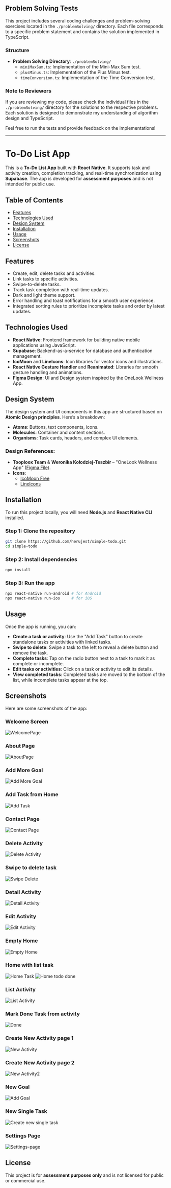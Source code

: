 ## Problem Solving Tests

This project includes several coding challenges and problem-solving exercises located in the `./problemSolving/` directory. Each file corresponds to a specific problem statement and contains the solution implemented in TypeScript.

### Structure

- **Problem Solving Directory**: `./problemSolving/`
  - `miniMaxSum.ts`: Implementation of the Mini-Max Sum test.
  - `plusMinus.ts`: Implementation of the Plus Minus test.
  - `timeConversion.ts`: Implementation of the Time Conversion test.

### Note to Reviewers

If you are reviewing my code, please check the individual files in the `./problemSolving/` directory for the solutions to the respective problems. Each solution is designed to demonstrate my understanding of algorithm design and TypeScript.

Feel free to run the tests and provide feedback on the implementations!

---

# To-Do List App

This is a **To-Do List App** built with **React Native**. It supports task and activity creation, completion tracking, and real-time synchronization using **Supabase**. The app is developed for **assessment purposes** and is not intended for public use.

## Table of Contents

- [Features](#features)
- [Technologies Used](#technologies-used)
- [Design System](#design-system)
- [Installation](#installation)
- [Usage](#usage)
- [Screenshots](#screenshots)
- [License](#license)

## Features

- Create, edit, delete tasks and activities.
- Link tasks to specific activities.
- Swipe-to-delete tasks.
- Track task completion with real-time updates.
- Dark and light theme support.
- Error handling and toast notifications for a smooth user experience.
- Integrated sorting rules to prioritize incomplete tasks and order by latest updates.

## Technologies Used

- **React Native**: Frontend framework for building native mobile applications using JavaScript.
- **Supabase**: Backend-as-a-service for database and authentication management.
- **IcoMoon** and **LineIcons**: Icon libraries for vector icons and illustrations.
- **React Native Gesture Handler** and **Reanimated**: Libraries for smooth gesture handling and animations.
- **Figma Design**: UI and Design system inspired by the OneLook Wellness App.

## Design System

The design system and UI components in this app are structured based on **Atomic Design principles**. Here’s a breakdown:

- **Atoms**: Buttons, text components, icons.
- **Molecules**: Container and content sections.
- **Organisms**: Task cards, headers, and complex UI elements.

### **Design References:**

- **Tooploox Team** & **Weronika Kołodziej-Teszbir** – "OneLook Wellness App" ([Figma File](https://www.figma.com/community/file/1192403827893885122/onelook-wellness-app)).
- **Icons**:
  - [IcoMoon Free](https://icomoon.io/app/#/select/library)
  - [LineIcons](http://designmodo.com/linecons-free/)

## Installation

To run this project locally, you will need **Node.js** and **React Native CLI** installed.

### Step 1: Clone the repository

```bash
git clone https://github.com/herujest/simple-todo.git
cd simple-todo
```

### Step 2: Install dependencies

```bash
npm install
```

### Step 3: Run the app

```bash
npx react-native run-android # for Android
npx react-native run-ios     # for iOS
```

## Usage

Once the app is running, you can:

- **Create a task or activity**: Use the "Add Task" button to create standalone tasks or activities with linked tasks.
- **Swipe to delete**: Swipe a task to the left to reveal a delete button and remove the task.
- **Complete tasks**: Tap on the radio button next to a task to mark it as complete or incomplete.
- **Edit tasks or activities**: Click on a task or activity to edit its details.
- **View completed tasks**: Completed tasks are moved to the bottom of the list, while incomplete tasks appear at the top.

## Screenshots

Here are some screenshots of the app:

### Welcome Screen

![WelcomePage](./src/Assets/screenshots/welcomepage.png)

### About Page

![AboutPage](./src/Assets/screenshots/about-page.png)

### Add More Goal

![Add More Goal](./src/Assets/screenshots/add-more-goal.png)

### Add Task from Home

![Add Task](./src/Assets/screenshots/addtask-popup.png)

### Contact Page

![Contact Page](./src/Assets/screenshots/contact-page.png)

### Delete Activity

![Delete Activity](./src/Assets/screenshots/delete-activity.png)

### Swipe to delete task

![Swipe Delete](./src/Assets/screenshots/delete-task-in-activity.png)

### Detail Activity

![Detail Activity](./src/Assets/screenshots/detail-activity.png)

### Edit Activity

![Edit Activity](./src/Assets/screenshots/edit-activity.png)

### Empty Home

![Empty Home](./src/Assets/screenshots/empty-home.png)

### Home with list task

![Home Task](./src/Assets/screenshots/home-list-task.png)
![Home todo done](./src/Assets/screenshots/home-with-todo.png)

### List Activity

![List Activity](./src/Assets/screenshots/list-activity.png)

### Mark Done Task from activity

![Done](./src/Assets/screenshots/mark-done-task.png)

### Create New Activity page 1

![New Activity](./src/Assets/screenshots/new-activity.png)

### Create New Activity page 2

![New Activity2](./src/Assets/screenshots/new-activity-2.png)

### New Goal

![Add Goal](./src/Assets/screenshots/new-goal.png)

### New Single Task

![Create new single task](./src/Assets/screenshots/new-single-task.png)

### Settings Page

![Settings-page](./src/Assets/screenshots/settings-page.png)

## License

This project is for **assessment purposes only** and is not licensed for public or commercial use.
